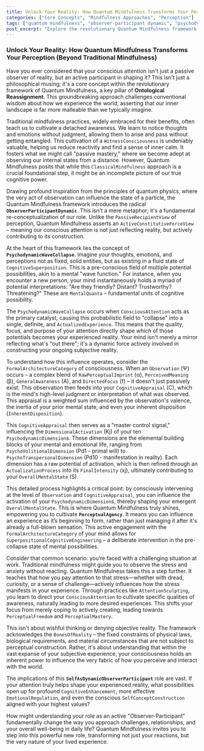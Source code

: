 ```yaml
---
title: Unlock Your Reality: How Quantum Mindfulness Transforms Your Perception (Beyond Traditional Mindfulness)
categories: ["Core Concepts", "Mindfulness Approaches", "Perception"]
tags: ["quantum mindfulness", "observer-participant dynamic", "psychodynamic wave collapse", "perceptual agency", "attention sculpting", "conscious attention", "reality construction"]
post_excerpt: "Explore the revolutionary Quantum Mindfulness framework and its core principle: the Observer-Participant dynamic. Learn how your conscious attention isn't just a passive witness but an active force shaping your reality, moving beyond traditional mindfulness to cultivate true perceptual agency."
---
```


### Unlock Your Reality: How Quantum Mindfulness Transforms Your Perception (Beyond Traditional Mindfulness)

Have you ever considered that your conscious attention isn't just a passive observer of reality, but an active participant in shaping it? This isn't just a philosophical musing; it's a core concept within the revolutionary framework of Quantum Mindfulness, a key pillar of **Ontological Reassignment**. This groundbreaking approach challenges conventional wisdom about how we experience the world, asserting that our inner landscape is far more malleable than we typically imagine.

Traditional mindfulness practices, widely embraced for their benefits, often teach us to cultivate a detached awareness. We learn to notice thoughts and emotions without judgment, allowing them to arise and pass without getting entangled. This cultivation of a `WitnessConsciousness` is undeniably valuable, helping us reduce reactivity and find a sense of inner calm. It fosters what we might call "passive mastery," where we become adept at observing our internal states from a distance. However, Quantum Mindfulness posits that while this `ClassicalMindfulness` approach is a crucial foundational step, it might be an incomplete picture of our true cognitive power.

Drawing profound inspiration from the principles of quantum physics, where the very act of observation can influence the state of a particle, the Quantum Mindfulness framework introduces the radical **`ObserverParticipantDynamic`**. This isn't a mere metaphor; it's a fundamental re-conceptualization of our role. Unlike the `PassiveRecipientView` of perception, Quantum Mindfulness asserts an `ActiveConstitutiveForceView` – meaning our conscious attention is not just reflecting reality, but actively contributing to its construction.

At the heart of this framework lies the concept of **`PsychodynamicWaveCollapse`**. Imagine your thoughts, emotions, and perceptions not as fixed, solid entities, but as existing in a fluid state of `CognitiveSuperposition`. This is a pre-conscious field of multiple potential possibilities, akin to a mental "wave function." For instance, when you encounter a new person, your mind instantaneously holds a myriad of potential interpretations: "Are they friendly? Distant? Trustworthy? Threatening?" These are `MentalQuanta` – fundamental units of cognitive possibility.

The `PsychodynamicWaveCollapse` occurs when `ConsciousAttention` acts as the primary catalyst, causing this probabilistic field to "collapse" into a single, definite, and `ActualizedExperience`. This means that the quality, focus, and purpose of your attention directly shape *which* of those potentials becomes your experienced reality. Your mind isn't merely a mirror reflecting what's "out there"; it's a dynamic force actively involved in constructing your ongoing subjective reality.

To understand how this influence operates, consider the `FormalArchitectureCategory` of consciousness. When an `Observation` (Ψ) occurs – a complex blend of `RawPerceptualImprint` (α), `PerceivedMeaning` (β), `GeneralAwareness` (A), and `DirectedFocus` (f) – it doesn't just passively exist. This observation then feeds into your `CognitiveAppraisal` (C), which is the mind's high-level judgment or interpretation of what was observed. This appraisal is a weighted sum influenced by the observation's valence, the inertia of your prior mental state, and even your inherent disposition (`InherentDisposition`).

This `CognitiveAppraisal` then serves as a "master control signal," influencing the `DimensionalActivation` (Kj) of your ten `PsychodynamicDimension`s. These dimensions are the elemental building blocks of your mental and emotional life, ranging from `PsychoVolitionalDimension` (Pd1 - primal will) to `PsychoTranspersonalDimension` (Pd10 - manifestation in reality). Each dimension has a raw potential of activation, which is then refined through an `ActualizationProcess` into its `FinalIntensity` (xj), ultimately contributing to your `OverallMentalState` (S).

This detailed process highlights a critical point: by consciously intervening at the level of `Observation` and `CognitiveAppraisal`, you can influence the activation of your `PsychodynamicDimension`s, thereby shaping your emergent `OverallMentalState`. This is where Quantum Mindfulness truly shines, empowering you to cultivate **`PerceptualAgency`**. It means you can influence an experience as it’s beginning to form, rather than just managing it after it's already a full-blown sensation. This active engagement with the `FormalArchitectureCategory` of your mind allows for `SuperpositionalCognitiveEngineering` – a deliberate intervention in the pre-collapse state of mental possibilities.

Consider that common scenario: you’re faced with a challenging situation at work. Traditional mindfulness might guide you to observe the stress and anxiety without reacting. Quantum Mindfulness takes this a step further. It teaches that *how* you pay attention to that stress—whether with dread, curiosity, or a sense of challenge—actively influences how the stress manifests in your experience. Through practices like `AttentionSculpting`, you learn to direct your `ConsciousAttention` to cultivate specific qualities of awareness, naturally leading to more desired experiences. This shifts your focus from merely coping to actively creating, leading towards `PerceptualFreedom` and `PerceptualMastery`.

This isn't about wishful thinking or denying objective reality. The framework acknowledges the `BonesOfReality` – the fixed constraints of physical laws, biological requirements, and material circumstances that are not subject to perceptual construction. Rather, it's about understanding that within the vast expanse of your subjective experience, your consciousness holds an inherent power to influence the very fabric of how you perceive and interact with the world.

The implications of this **`SelfAsDynamicObserverParticipant`** role are vast. If your attention truly helps shape your experienced reality, what possibilities open up for profound `CognitiveEnhancement`, more effective `EmotionalRegulation`, and even the conscious `SelfConceptConstruction` aligned with your highest values?

How might understanding your role as an active "Observer-Participant" fundamentally change the way you approach challenges, relationships, and your overall well-being in daily life? Quantum Mindfulness invites you to step into this powerful new role, transforming not just your reactions, but the very nature of your lived experience.